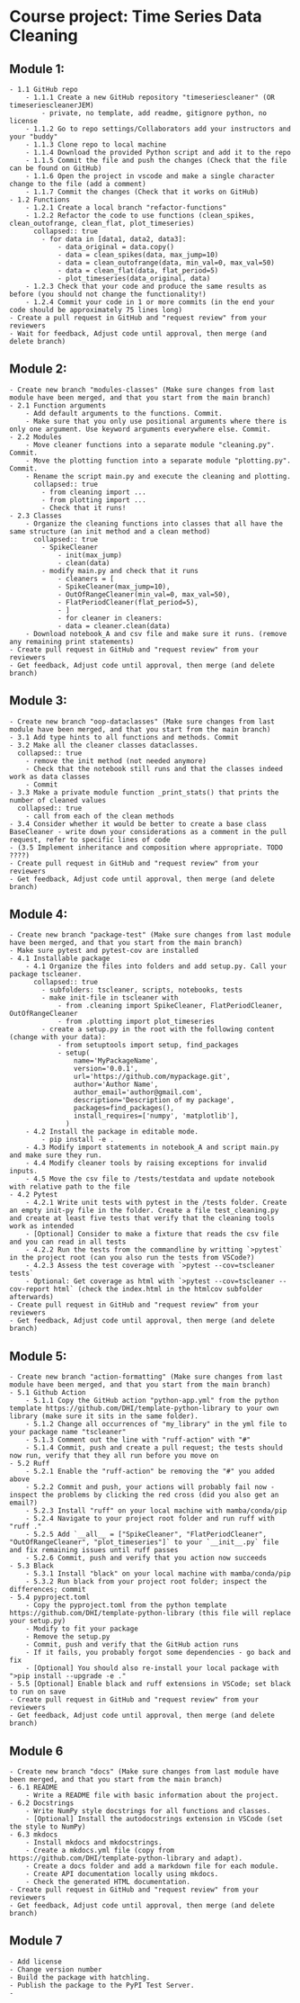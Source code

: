 # Course project: Time Series Data Cleaning

## Module 1:
	- 1.1 GitHub repo
		- 1.1.1 Create a new GitHub repository "timeseriescleaner" (OR timeseriescleanerJEM)
			- private, no template, add readme, gitignore python, no license
		- 1.1.2 Go to repo settings/Collaborators add your instructors and your "buddy"
		- 1.1.3 Clone repo to local machine
		- 1.1.4 Download the provided Python script and add it to the repo
		- 1.1.5 Commit the file and push the changes (Check that the file can be found on GitHub)
		- 1.1.6 Open the project in vscode and make a single character change to the file (add a comment)
		- 1.1.7 Commit the changes (Check that it works on GitHub)
	- 1.2 Functions
		- 1.2.1 Create a local branch "refactor-functions"
		- 1.2.2 Refactor the code to use functions (clean_spikes, clean_outofrange, clean_flat, plot_timeseries)
		  collapsed:: true
			- for data in [data1, data2, data3]:
				- data_original = data.copy()
				- data = clean_spikes(data, max_jump=10)
				- data = clean_outofrange(data, min_val=0, max_val=50)
				- data = clean_flat(data, flat_period=5)
				- plot_timeseries(data_original, data)
		- 1.2.3 Check that your code and produce the same results as before (you should not change the functionality!)
		- 1.2.4 Commit your code in 1 or more commits (in the end your code should be approximately 75 lines long)
	- Create a pull request in GitHub and "request review" from your reviewers
	- Wait for feedback, Adjust code until approval, then merge (and delete branch)

## Module 2:
	- Create new branch "modules-classes" (Make sure changes from last module have been merged, and that you start from the main branch)
	- 2.1 Function arguments
		- Add default arguments to the functions. Commit.
		- Make sure that you only use positional arguments where there is only one argument. Use keyword arguments everywhere else. Commit.
	- 2.2 Modules
		- Move cleaner functions into a separate module "cleaning.py". Commit.
		- Move the plotting function into a separate module "plotting.py". Commit.
		- Rename the script main.py and execute the cleaning and plotting.
		  collapsed:: true
			- from cleaning import ...
			- from plotting import ...
			- Check that it runs!
	- 2.3 Classes
		- Organize the cleaning functions into classes that all have the same structure (an init method and a clean method)
		  collapsed:: true
			- SpikeCleaner
				- init(max_jump)
				- clean(data)
			- modify main.py and check that it runs
				- cleaners = [
				- SpikeCleaner(max_jump=10),
				- OutOfRangeCleaner(min_val=0, max_val=50),
				- FlatPeriodCleaner(flat_period=5),
				- ]
				- for cleaner in cleaners:
				- data = cleaner.clean(data)
		- Download notebook_A and csv file and make sure it runs. (remove any remaining print statements)
	- Create pull request in GitHub and "request review" from your reviewers
	- Get feedback, Adjust code until approval, then merge (and delete branch)

## Module 3:
	- Create new branch "oop-dataclasses" (Make sure changes from last module have been merged, and that you start from the main branch)
	- 3.1 Add type hints to all functions and methods. Commit
	- 3.2 Make all the cleaner classes dataclasses.
	  collapsed:: true
		- remove the init method (not needed anymore)
		- Check that the notebook still runs and that the classes indeed work as data classes
		- Commit
	- 3.3 Make a private module function _print_stats() that prints the number of cleaned values
	  collapsed:: true
		- call from each of the clean methods
	- 3.4 Consider whether it would be better to create a base class BaseCleaner - write down your considerations as a comment in the pull request, refer to specific lines of code
	- (3.5 Implement inheritance and composition where appropriate. TODO ????)
	- Create pull request in GitHub and "request review" from your reviewers
	- Get feedback, Adjust code until approval, then merge (and delete branch)

## Module 4:
	- Create new branch "package-test" (Make sure changes from last module have been merged, and that you start from the main branch)
	- Make sure pytest and pytest-cov are installed
	- 4.1 Installable package
		- 4.1 Organize the files into folders and add setup.py. Call your package tscleaner.
		  collapsed:: true
			- subfolders: tscleaner, scripts, notebooks, tests
			- make init-file in tscleaner with
				- from .cleaning import SpikeCleaner, FlatPeriodCleaner, OutOfRangeCleaner
				- from .plotting import plot_timeseries
			- create a setup.py in the root with the following content (change with your data):
				- from setuptools import setup, find_packages
				- setup(
				    name='MyPackageName',  
				    version='0.0.1',  
				    url='https://github.com/mypackage.git',  
				    author='Author Name',  
				    author_email='author@gmail.com',  
				    description='Description of my package',  
				    packages=find_packages(),  
				    install_requires=['numpy', 'matplotlib'],  
				  )  
		- 4.2 Install the package in editable mode.
			- pip install -e .
		- 4.3 Modify import statements in notebook_A and script main.py and make sure they run.
		- 4.4 Modify cleaner tools by raising exceptions for invalid inputs.
		- 4.5 Move the csv file to /tests/testdata and update notebook with relative path to the file
	- 4.2 Pytest
		- 4.2.1 Write unit tests with pytest in the /tests folder. Create an empty init-py file in the folder. Create a file test_cleaning.py and create at least five tests that verify that the cleaning tools work as intended
		- [Optional] Consider to make a fixture that reads the csv file and you can read in all tests
		- 4.2.2 Run the tests from the commandline by writting `>pytest` in the project root (can you also run the tests from VSCode?)
		- 4.2.3 Assess the test coverage with `>pytest --cov=tscleaner tests`
		- Optional: Get coverage as html with `>pytest --cov=tscleaner --cov-report html` (check the index.html in the htmlcov subfolder afterwards)
	- Create pull request in GitHub and "request review" from your reviewers
	- Get feedback, Adjust code until approval, then merge (and delete branch)

## Module 5:
	- Create new branch "action-formatting" (Make sure changes from last module have been merged, and that you start from the main branch)
	- 5.1 Github Action
		- 5.1.1 Copy the GitHub action "python-app.yml" from the python template https://github.com/DHI/template-python-library to your own library (make sure it sits in the same folder).
		- 5.1.2 Change all occurrences of "my_library" in the yml file to your package name "tscleaner"
		- 5.1.3 Comment out the line with "ruff-action" with "#"
		- 5.1.4 Commit, push and create a pull request; the tests should now run, verify that they all run before you move on
	- 5.2 Ruff
		- 5.2.1 Enable the "ruff-action" be removing the "#" you added above
		- 5.2.2 Commit and push, your actions will probably fail now - inspect the problems by clicking the red cross (did you also get an email?)
		- 5.2.3 Install "ruff" on your local machine with mamba/conda/pip
		- 5.2.4 Navigate to your project root folder and run ruff with "ruff ."
		- 5.2.5 Add `__all__ = ["SpikeCleaner", "FlatPeriodCleaner", "OutOfRangeCleaner", "plot_timeseries"]` to your `__init__.py` file and fix remaining issues until ruff passes
		- 5.2.6 Commit, push and verify that you action now succeeds
	- 5.3 Black
		- 5.3.1 Install "black" on your local machine with mamba/conda/pip
		- 5.3.2 Run black from your project root folder; inspect the differences; commit
	- 5.4 pyproject.toml
		- Copy the pyproject.toml from the python template https://github.com/DHI/template-python-library (this file will replace your setup.py)
		- Modify to fit your package
		- Remove the setup.py
		- Commit, push and verify that the GitHub action runs
		- If it fails, you probably forgot some dependencies - go back and fix
		- [Optional] You should also re-install your local package with ">pip install --upgrade -e ."
	- 5.5 [Optional] Enable black and ruff extensions in VSCode; set black to run on save
	- Create pull request in GitHub and "request review" from your reviewers
	- Get feedback, Adjust code until approval, then merge (and delete branch)

## Module 6
	- Create new branch "docs" (Make sure changes from last module have been merged, and that you start from the main branch)
	- 6.1 README
		- Write a README file with basic information about the project.
	- 6.2 Docstrings
		- Write NumPy style docstrings for all functions and classes.
		- [Optional] Install the autodocstrings extension in VSCode (set the style to NumPy)
	- 6.3 mkdocs
		- Install mkdocs and mkdocstrings.
		- Create a mkdocs.yml file (copy from https://github.com/DHI/template-python-library and adapt).
		- Create a docs folder and add a markdown file for each module.
		- Create API documentation locally using mkdocs.
		- Check the generated HTML documentation.
	- Create pull request in GitHub and "request review" from your reviewers
	- Get feedback, Adjust code until approval, then merge (and delete branch)

##  Module 7
	- Add license
	- Change version number
	- Build the package with hatchling.
	- Publish the package to the PyPI Test Server.
	-